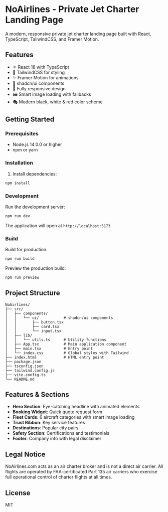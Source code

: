 # NoAirlines - Private Jet Charter Landing Page

A modern, responsive private jet charter landing page built with React, TypeScript, TailwindCSS, and Framer Motion.

## Features

- ⚛️ React 18 with TypeScript
- 🎨 TailwindCSS for styling
- ✨ Framer Motion for animations
- 🎯 shadcn/ui components
- 📱 Fully responsive design
- 🖼️ Smart image loading with fallbacks
- 🎭 Modern black, white & red color scheme

## Getting Started

### Prerequisites

- Node.js 14.0.0 or higher
- npm or yarn

### Installation

1. Install dependencies:

```bash
npm install
```

### Development

Run the development server:

```bash
npm run dev
```

The application will open at `http://localhost:5173`

### Build

Build for production:

```bash
npm run build
```

Preview the production build:

```bash
npm run preview
```

## Project Structure

```
NoAirlines/
├── src/
│   ├── components/
│   │   └── ui/           # shadcn/ui components
│   │       ├── button.tsx
│   │       ├── card.tsx
│   │       └── input.tsx
│   ├── lib/
│   │   └── utils.ts      # Utility functions
│   ├── App.tsx           # Main application component
│   ├── main.tsx          # Entry point
│   └── index.css         # Global styles with Tailwind
├── index.html            # HTML entry point
├── package.json
├── tsconfig.json
├── tailwind.config.js
├── vite.config.ts
└── README.md
```

## Features & Sections

- **Hero Section**: Eye-catching headline with animated elements
- **Booking Widget**: Quick quote request form
- **Fleet Cards**: 6 aircraft categories with smart image loading
- **Trust Ribbon**: Key service features
- **Destinations**: Popular city pairs
- **Safety Section**: Certifications and testimonials
- **Footer**: Company info with legal disclaimer

## Legal Notice

NoAirlines.com acts as an air charter broker and is not a direct air carrier. All flights are operated by FAA-certificated Part 135 air carriers who exercise full operational control of charter flights at all times.

## License

MIT

